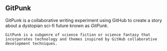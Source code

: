 ## GitPunk

GitPunk is a collaborative writing experiment using GitHub to create a story about a dystopian sci-fi future known as _GitPunk_.

`GitPunk is a subgenre of science fiction or science fantasy that incorporates technology and themes inspired by GitHub collaborative development techniques.`
